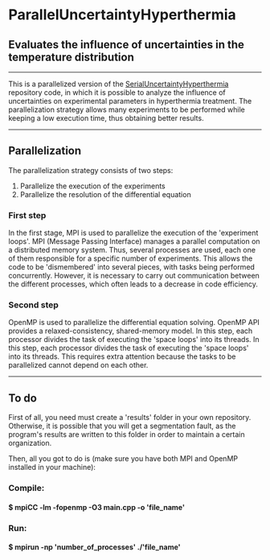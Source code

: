 # ParallelUncertaintyHyperthermia
## Evaluates the influence of uncertainties in the temperature distribution 
<hr/>
<p>This is a parallelized version of the <a href='https://github.com/antonioMarchese/SerialUncertaintyHipertermia'>SerialUncertaintyHyperthermia</a> repository code, in which it is possible to analyze the influence of uncertainties on experimental parameters in hyperthermia treatment. The parallelization strategy allows many experiments to be performed while keeping a low execution time, thus obtaining better results.</p>
<hr/>

## Parallelization
<p>The parallelization strategy consists of two steps:</p>
<ol>
  <li>Parallelize the execution of the experiments</li>
  <li>Parallelize the resolution of the differential equation</li>
</ol>

### First step
<p>In the first stage, MPI is used to parallelize the execution of the 'experiment loops'. MPI (Message Passing Interface) manages a parallel computation on a distributed memory system. Thus, several processes are used, each one of them responsible for a specific number of experiments. This allows the code to be 'dismembered' into several pieces, with tasks being performed concurrently. However, it is necessary to carry out communication between the different processes, which often leads to a decrease in code efficiency.</p>

### Second step
<p>OpenMP is used to parallelize the differential equation solving. OpenMP API provides a relaxed-consistency, shared-memory model. In this step, each processor divides the task of executing the 'space loops' into its threads. In this step, each processor divides the task of executing the 'space loops' into its threads. This requires extra attention because the tasks to be parallelized cannot depend on each other. </p>
<hr/>

## To do

<p>First of all, you need must create a 'results' folder in your own repository. Otherwise, it is possible that you will get a segmentation fault, as the program's results are written to this folder in order to maintain a certain organization.</p>
<p>Then, all you got to do is (make sure you have both MPI and OpenMP installed in your machine): </p>
<h3>Compile: </ h3>
<h4>$ mpiCC -lm -fopenmp -O3 main.cpp -o 'file_name' </h4>
<h3>Run: </ h3>
<h4>$ mpirun -np 'number_of_processes' ./'file_name' </h4>
